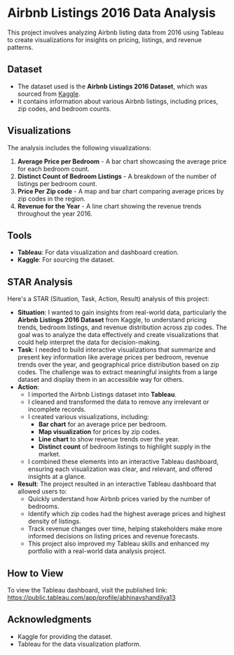 # Airbnb Listings 2016 Data Analysis

This project involves analyzing Airbnb listing data from 2016 using Tableau to create visualizations for insights on pricing, listings, and revenue patterns.

## Dataset

- The dataset used is the **Airbnb Listings 2016 Dataset**, which was sourced from [Kaggle](https://www.kaggle.com/datasets/).
- It contains information about various Airbnb listings, including prices, zip codes, and bedroom counts.

## Visualizations

The analysis includes the following visualizations:

1. **Average Price per Bedroom** - A bar chart showcasing the average price for each bedroom count.
2. **Distinct Count of Bedroom Listings** - A breakdown of the number of listings per bedroom count.
3. **Price Per Zip code** - A map and bar chart comparing average prices by zip codes in the region.
4. **Revenue for the Year** - A line chart showing the revenue trends throughout the year 2016.

## Tools

- **Tableau**: For data visualization and dashboard creation.
- **Kaggle**: For sourcing the dataset.

## STAR Analysis

Here's a STAR (Situation, Task, Action, Result) analysis of this project:

- **Situation**: I wanted to gain insights from real-world data, particularly the **Airbnb Listings 2016 Dataset** from Kaggle, to understand pricing trends, bedroom listings, and revenue distribution across zip codes. The goal was to analyze the data effectively and create visualizations that could help interpret the data for decision-making.
- **Task**: I needed to build interactive visualizations that summarize and present key information like average prices per bedroom, revenue trends over the year, and geographical price distribution based on zip codes. The challenge was to extract meaningful insights from a large dataset and display them in an accessible way for others.
- **Action**:
    - I imported the Airbnb Listings dataset into **Tableau**.
    - I cleaned and transformed the data to remove any irrelevant or incomplete records.
    - I created various visualizations, including:
        - **Bar chart** for an average price per bedroom.
        - **Map visualization** for prices by zip codes.
        - **Line chart** to show revenue trends over the year.
        - **Distinct count** of bedroom listings to highlight supply in the market.
    - I combined these elements into an interactive Tableau dashboard, ensuring each visualization was clear, and relevant, and offered insights at a glance.
- **Result**: The project resulted in an interactive Tableau dashboard that allowed users to:
    - Quickly understand how Airbnb prices varied by the number of bedrooms.
    - Identify which zip codes had the highest average prices and highest density of listings.
    - Track revenue changes over time, helping stakeholders make more informed decisions on listing prices and revenue forecasts.
    - This project also improved my Tableau skills and enhanced my portfolio with a real-world data analysis project.

## How to View

To view the Tableau dashboard, visit the published link: https://public.tableau.com/app/profile/abhinavshandilya13

## Acknowledgments

- Kaggle for providing the dataset.
- Tableau for the data visualization platform.
